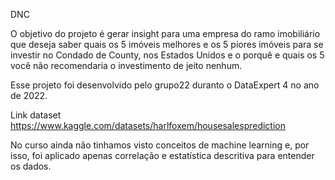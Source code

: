 DNC

O objetivo do projeto é gerar insight para uma empresa do ramo imobiliário que deseja saber quais os 5 imóveis  melhores e os 5 piores imóveis para se investir no Condado de County, nos Estados Unidos e o porquê e quais os 5 você não recomendaria o investimento de jeito nenhum. 

Esse projeto foi desenvolvido pelo grupo22 duranto o DataExpert 4 no ano de 2022.

Link dataset https://www.kaggle.com/datasets/harlfoxem/housesalesprediction

No curso ainda não tinhamos visto conceitos de machine learning e, por isso, foi aplicado apenas correlação e estatística descritiva para entender os dados.
